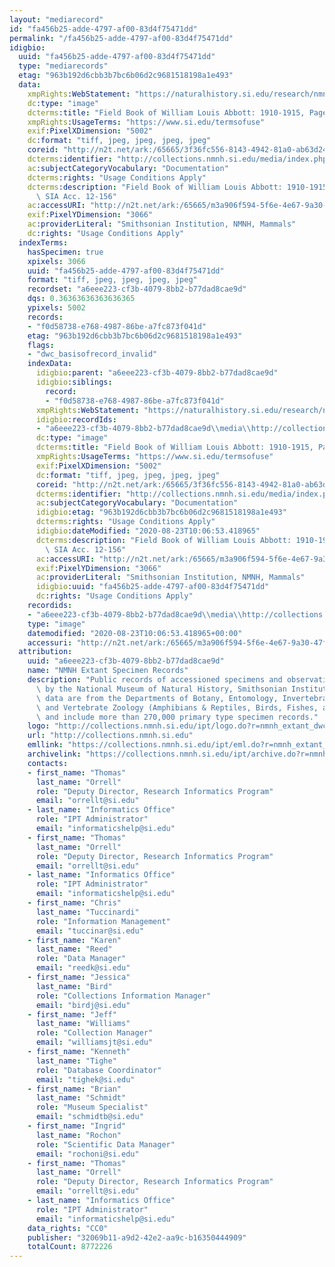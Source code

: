 ```yaml
---
layout: "mediarecord"
id: "fa456b25-adde-4797-af00-83d4f75471dd"
permalink: "/fa456b25-adde-4797-af00-83d4f75471dd"
idigbio:
  uuid: "fa456b25-adde-4797-af00-83d4f75471dd"
  type: "mediarecords"
  etag: "963b192d6cbb3b7bc6b06d2c9681518198a1e493"
  data:
    xmpRights:WebStatement: "https://naturalhistory.si.edu/research/nmnh-collections/museum-collections-policies"
    dc:type: "image"
    dcterms:title: "Field Book of William Louis Abbott: 1910-1915, Page 49"
    xmpRights:UsageTerms: "https://www.si.edu/termsofuse"
    exif:PixelXDimension: "5002"
    dc:format: "tiff, jpeg, jpeg, jpeg, jpeg"
    coreid: "http://n2t.net/ark:/65665/3f36fc556-8143-4942-81a0-ab63d249583a"
    dcterms:identifier: "http://collections.nmnh.si.edu/media/index.php?irn=14835544"
    ac:subjectCategoryVocabulary: "Documentation"
    dcterms:rights: "Usage Conditions Apply"
    dcterms:description: "Field Book of William Louis Abbott: 1910-1915, Page 49.\
      \ SIA Acc. 12-156"
    ac:accessURI: "http://n2t.net/ark:/65665/m3a906f594-5f6e-4e67-9a30-47f3fe2ce6c4"
    exif:PixelYDimension: "3066"
    ac:providerLiteral: "Smithsonian Institution, NMNH, Mammals"
    dc:rights: "Usage Conditions Apply"
  indexTerms:
    hasSpecimen: true
    xpixels: 3066
    uuid: "fa456b25-adde-4797-af00-83d4f75471dd"
    format: "tiff, jpeg, jpeg, jpeg, jpeg"
    recordset: "a6eee223-cf3b-4079-8bb2-b77dad8cae9d"
    dqs: 0.36363636363636365
    ypixels: 5002
    records:
    - "f0d58738-e768-4987-86be-a7fc873f041d"
    etag: "963b192d6cbb3b7bc6b06d2c9681518198a1e493"
    flags:
    - "dwc_basisofrecord_invalid"
    indexData:
      idigbio:parent: "a6eee223-cf3b-4079-8bb2-b77dad8cae9d"
      idigbio:siblings:
        record:
        - "f0d58738-e768-4987-86be-a7fc873f041d"
      xmpRights:WebStatement: "https://naturalhistory.si.edu/research/nmnh-collections/museum-collections-policies"
      idigbio:recordIds:
      - "a6eee223-cf3b-4079-8bb2-b77dad8cae9d\\media\\http://collections.nmnh.si.edu/media/index.php?irn=14835544"
      dc:type: "image"
      dcterms:title: "Field Book of William Louis Abbott: 1910-1915, Page 49"
      xmpRights:UsageTerms: "https://www.si.edu/termsofuse"
      exif:PixelXDimension: "5002"
      dc:format: "tiff, jpeg, jpeg, jpeg, jpeg"
      coreid: "http://n2t.net/ark:/65665/3f36fc556-8143-4942-81a0-ab63d249583a"
      dcterms:identifier: "http://collections.nmnh.si.edu/media/index.php?irn=14835544"
      ac:subjectCategoryVocabulary: "Documentation"
      idigbio:etag: "963b192d6cbb3b7bc6b06d2c9681518198a1e493"
      dcterms:rights: "Usage Conditions Apply"
      idigbio:dateModified: "2020-08-23T10:06:53.418965"
      dcterms:description: "Field Book of William Louis Abbott: 1910-1915, Page 49.\
        \ SIA Acc. 12-156"
      ac:accessURI: "http://n2t.net/ark:/65665/m3a906f594-5f6e-4e67-9a30-47f3fe2ce6c4"
      exif:PixelYDimension: "3066"
      ac:providerLiteral: "Smithsonian Institution, NMNH, Mammals"
      idigbio:uuid: "fa456b25-adde-4797-af00-83d4f75471dd"
      dc:rights: "Usage Conditions Apply"
    recordids:
    - "a6eee223-cf3b-4079-8bb2-b77dad8cae9d\\media\\http://collections.nmnh.si.edu/media/index.php?irn=14835544"
    type: "image"
    datemodified: "2020-08-23T10:06:53.418965+00:00"
    accessuri: "http://n2t.net/ark:/65665/m3a906f594-5f6e-4e67-9a30-47f3fe2ce6c4"
  attribution:
    uuid: "a6eee223-cf3b-4079-8bb2-b77dad8cae9d"
    name: "NMNH Extant Specimen Records"
    description: "Public records of accessioned specimens and observations curated\
      \ by the National Museum of Natural History, Smithsonian Institution. These\
      \ data are from the Departments of Botany, Entomology, Invertebrate Zoology\
      \ and Vertebrate Zoology (Amphibians & Reptiles, Birds, Fishes, and Mammals)\
      \ and include more than 270,000 primary type specimen records."
    logo: "http://collections.nmnh.si.edu/ipt/logo.do?r=nmnh_extant_dwc-a"
    url: "http://collections.nmnh.si.edu"
    emllink: "https://collections.nmnh.si.edu/ipt/eml.do?r=nmnh_extant_dwc-a"
    archivelink: "https://collections.nmnh.si.edu/ipt/archive.do?r=nmnh_extant_dwc-a"
    contacts:
    - first_name: "Thomas"
      last_name: "Orrell"
      role: "Deputy Director, Research Informatics Program"
      email: "orrellt@si.edu"
    - last_name: "Informatics Office"
      role: "IPT Administrator"
      email: "informaticshelp@si.edu"
    - first_name: "Thomas"
      last_name: "Orrell"
      role: "Deputy Director, Research Informatics Program"
      email: "orrellt@si.edu"
    - last_name: "Informatics Office"
      role: "IPT Administrator"
      email: "informaticshelp@si.edu"
    - first_name: "Chris"
      last_name: "Tuccinardi"
      role: "Information Management"
      email: "tuccinar@si.edu"
    - first_name: "Karen"
      last_name: "Reed"
      role: "Data Manager"
      email: "reedk@si.edu"
    - first_name: "Jessica"
      last_name: "Bird"
      role: "Collections Information Manager"
      email: "birdj@si.edu"
    - first_name: "Jeff"
      last_name: "Williams"
      role: "Collection Manager"
      email: "williamsjt@si.edu"
    - first_name: "Kenneth"
      last_name: "Tighe"
      role: "Database Coordinator"
      email: "tighek@si.edu"
    - first_name: "Brian"
      last_name: "Schmidt"
      role: "Museum Specialist"
      email: "schmidtb@si.edu"
    - first_name: "Ingrid"
      last_name: "Rochon"
      role: "Scientific Data Manager"
      email: "rochoni@si.edu"
    - first_name: "Thomas"
      last_name: "Orrell"
      role: "Deputy Director, Research Informatics Program"
      email: "orrellt@si.edu"
    - last_name: "Informatics Office"
      role: "IPT Administrator"
      email: "informaticshelp@si.edu"
    data_rights: "CC0"
    publisher: "32069b11-a9d2-42e2-aa9c-b16350444909"
    totalCount: 8772226
---
```

